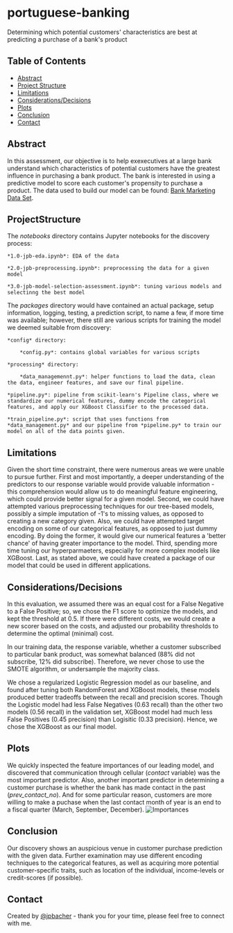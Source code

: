 # portuguese-banking
Determining which potential customers' characteristics are best at predicting a purchase of a bank's product


## Table of Contents
* [Abstract](#Abstract)
* [Project Structure](#ProjectStructure)
* [Limitations](#Limitations)
* [Considerations/Decisions](#Considerations/Decisions)
* [Plots](#Plots)
* [Conclusion](#Conclusion)
* [Contact](#Contact)

## Abstract
In this assessment, our objective is to help exexecutives at a large bank understand which characteristics of potential customers have the greatest influence in purchasing a bank product. The bank is interested in using a predictive model to score each customer's propensity to purchase a product. The data used to build our model can be found: [Bank Marketing Data Set](https://archive.ics.uci.edu/ml/datasets/Bank+Marketing).

## ProjectStructure
The *notebooks* directory contains Jupyter notebooks for the discovery process:
    
    *1.0-jpb-eda.ipynb*: EDA of the data
    
    *2.0-jpb-preprocessing.ipynb*: preprocessing the data for a given model
    
    *3.0-jpb-model-selection-assessment.ipynb*: tuning various models and selectinng the best model

The *packages* directory would have contained an actual package, setup information, logging, testing, a  prediction script, to name a few, if more time was available; however, there still are various scripts for training the model we deemed suitable from discovery:
    
    *config* directory:
        
        *config.py*: contains global variables for various scripts
    
    *processing* directory:
        
        *data_managemennt.py*: helper functions to load the data, clean the data, engineer features, and save our final pipeline.
    
    *pipeline.py*: pipeline from scikit-learn's Pipeline class, where we standardize our numerical features, dummy encode the categorical features, and apply our XGBoost Classifier to the processed data.
    
    *train_pipeline.py*: script that uses functions from *data_management.py* and our pipeline from *pipeline.py* to train our model on all of the data points given.
    
## Limitations
Given the short time constraint, there were numerous areas we were unable to pursue further. First and most importantly, a deeper understanding of the predictors to our response variable would provide valuable information - this comprehension would allow us to do meaningful feature engineering, which could provide better signal for a given model. Second, we could have attempted various preprocessing techniques for our tree-based models, possibly a simple imputation of -1's to missing values, as opposed to creating a new category given. Also, we could have attempted target encoding on some of our categorical features, as opposed to just dummy encoding. By doing the former, it would give our numerical features a 'better chance' of having greater importance to the model. Third, spending more time tuning our hyperparmaeters, especially for more complex models like XGBoost. Last, as stated above, we could have created a package of our model that could be used in different applications.

## Considerations/Decisions
In this evaluation, we assumed there was an equal cost for a False Negative to a False Positive; so, we chose the F1 score to optimize the models, and kept the threshold at 0.5. If there were different costs, we would create a new scorer based on the costs, and adjusted our probability thresholds to determine the optimal (minimal) cost.

In our training data, the response variable, whether a customer subscribed to particular bank product, was somewhat balanced (88% did not subscribe, 12% did subscribe). Therefore, we never chose to use the SMOTE algorithm, or undersample the majority class.

We chose a regularized Logistic Regression model as our baseline, and found after tuning both RandomForest and XGBoost models, these models produced better tradeoffs between the recall and precision scores. Though the Logistic model had less False Negatives (0.63 recall) than the other two models (0.56 recall) in the validation set, XGBoost model had much less False Positives (0.45 precision) than Logisitic (0.33 precision). Hence, we chose the XGBoost as our final model.

## Plots
We quickly inspected the feature importances of our leading model, and discovered that communication through cellular (*contact* variable) was the most important predictor. Also, another important predictor in determining a customer purchase is whether the bank has made contact in the past (*prev_contact_no*). And for some particular reason, customers are more willing to make a puchase when the last contact month of year is an end to a fiscal quarter (March, September, December). ![Importances](https://github.com/jpbacher/portuguese-banking/tree/master/notebooks/visuals/feat_importance.png)

## Conclusion
Our discovery shows an auspicious venue in customer purchase prediction with the given data. Further examination may use different encoding techniques to the categorical features, as well as acquiring more potential customer-specific traits, such as location of the individual, income-levels or credit-scores (if possible).

## Contact
Created by [@jpbacher](https://www.linkedin.com/in/joshbacher) - thank you for your time, please feel free to connect with me.
